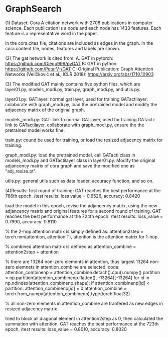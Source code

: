 # GraphSearch

(1) Dataset: Cora
A citation network with 2708 publications in computer science. Each publication is a node and each node has 1433 features. Each feature is a representative word in the paper.

In the cora.cites file, citations are included as edges in the graph. In the cora.content file, nodes, features and labels are shown.

(2) The gat network is cited from:
A. GAT in pytorch: https://github.com/Diego999/pyGAT
B: GAT in python: https://github.com/PetarV-/GAT
C: Original Publication: Graph Attention Networks (Veličković et al., ICLR 2018): https://arxiv.org/abs/1710.10903

(3) The modified GAT mainly contains five python files, which are layer01.py, models_modi.py, train.py, graph_modi.py, and utils.py.

layer01.py: 
  GATlayer: normal gat layer, used for training
  GATactilayer: colaborate with graph_modi.py, load the pretrained model and modify the adjacency matrix of the original graph.

models_modi.py:
  GAT: link to normal GATlayer, used for training
  GATacti: link to GATactilayer, collaborate with graph_modi.py, ensure the the pretrained model works fine.
 
train.py:
  cound be used for training, or load the resized adjacency matrix for training.

graph_modi.py:
  load the pretrained model, call GATacti class in models_modi.py and GATactilayer class in layer01.py. Modify the original adjancency matrix of cora graph and save the modified one as "adj_resize.pt".
 
utils.py:
  general utils such as data loader, accuracy function, and so on.
  
(4)Results:
  first round of training: GAT reaches the best performance at the 766th epoch. /test results: loss value = 0.6526, accuracy: 0.8420
  
  load the model in this epoch, revise the adjancency matrix, using the new adjancency matrix and original features for a second round of training.
  GAT reaches the best performance at the 724th epoch. /test results: loss_value = 0.7990, accuracy: 0.8110
  
  % the 2-hop attention matrix is simply defined as: attention2step = torch.mm(attention, attention.T), attention is the attention matrix for 1-hop.
  
  % combined attention matrix is defined as attention_combine = attention2step + attention
  
  % there are 13264 non-zero elements in attention, thus largest 13264 non-zero elemnets in attention_combine are selected.
        code:
        attention_combinenp = attention_combine.detach().cpu().numpy()
        partition = np.partition(attention_combinenp.flatten(), -13264)[-13264]
        for id in np.ndindex(attention_combinenp.shape):
            if attention_combinenp[id] < partition:
              attention_combinenp[id] = 0
        attention_combine = torch.from_numpy(attention_combinenp).type(torch.float32)
  
  % all non-zero elements in attention_combine are tranfered as new edges in resized adjacency matrix

  tried to block all diagonal element in attention2step as 0, then calculated the summation with attention.
  GAT reaches the best performance at the 723th epoch. /test results: loss_value = 0.8010, accuracy: 0.8020



  
